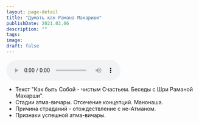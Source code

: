 ```yaml
---
layout: page-detail
title: "Думать как Рамана Махариши"
publishDate: 2021.03.06
description: ""
tags:
image:
draft: false
---
```


<audio title="2021.03.06 - Думать как Рамана Махариши.mp3" src="https://filer-api.advayta.org/v1.0/public/files/73287" controls=""></audio>

* Текст "Как быть Собой - чистым Счастьем. Беседы с Шри Раманой Махарши".
* Стадии атма-вичары. Отсечение концепций. Манонаша.
* Причина страданий - отождествление с не-Атманом.
* Признаки успешной атма-вичары.

  
